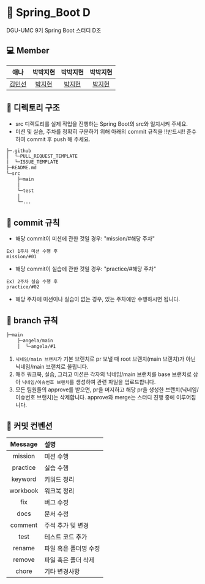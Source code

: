 # :leaves: Spring_Boot D

DGU-UMC 9기 Spring Boot 스터디 D조

## 💻 Member

|               애나                |               박박지현                |               박박지현                |               박박지현                |
| :-----------------------------------: | :-----------------------------------: | :-----------------------------------: | :-----------------------------------: |
| [김민선](https://github.com/sunnyanna0) | [박지현](https://github.com/wlgusqkr) | [박지현](https://github.com/wlgusqkr) | [박지현](https://github.com/wlgusqkr) |

## 📁 디렉토리 구조

- src 디렉토리를 실제 작업을 진행하는 Spring Boot의 src와 일치시켜 주세요.
- 미션 및 실습, 주차를 정확히 구분하기 위해 아래의 commit 규칙을 ‼️반드시‼️ 준수하여 commit 후 push 해 주세요.

```bash
├─.github
│  └─PULL_REQUEST_TEMPLATE
│  └─ISSUE_TEMPLATE
├─README.md
└─src
    ├─main
    │
    └─test
    │
    └─...

```

## 🎨 commit 규칙

- 해당 commit이 미션에 관한 것일 경우: "mission/#해당 주차"

```
Ex) 1주차 미션 수행 후
mission/#01
```

- 해당 commit이 실습에 관한 것일 경우: "practice/#해당 주차"

```
Ex) 2주차 실습 수행 후
practice/#02
```

- 해당 주차에 미션이나 실습이 없는 경우, 있는 주차에만 수행하시면 됩니다.

## 🌳 branch 규칙

```bash
├─main
    ├─angela/main
    │  └─angela/#1
```

1. `닉네임/main 브랜치`가 기본 브랜치로 pr 보낼 때 root 브랜치(main 브랜치)가 아닌 닉네임/main 브랜치로 올립니다.
2. 매주 워크북, 실습, 그리고 미션은 각자의 닉네임/main 브랜치를 base 브랜치로 삼아 `닉네임/이슈번호 브랜치`를 생성하여 관련 파일을 업로드합니다.
3. 모든 팀원들의 approve를 받으면, pr을 머지하고 해당 pr을 생성한 브랜치(닉네임/이슈번호 브랜치)는 삭제합니다. approve와 merge는 스터디 진행 중에 이루어집니다.

## 🔖 커밋 컨벤션

| Message  | 설명                  |
| :------: | :-------------------- |
| mission  | 미션 수행             |
| practice | 실습 수행             |
| keyword  | 키워드 정리           |
| workbook | 워크북 정리           |
|   fix    | 버그 수정             |
|   docs   | 문서 수정             |
| comment  | 주석 추가 및 변경     |
|   test   | 테스트 코드 추가      |
|  rename  | 파일 혹은 폴더명 수정 |
|  remove  | 파일 혹은 폴더 삭제   |
|  chore   | 기타 변경사항         |
